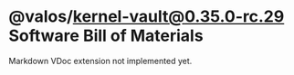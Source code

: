 # @valos/kernel-vault@0.35.0-rc.29 Software Bill of Materials

Markdown VDoc extension not implemented yet.

